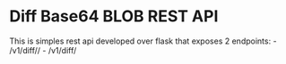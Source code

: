 # Diff Base64 BLOB REST API

This is simples rest api developed over flask that exposes 2 endpoints:
    - /v1/diff/<id>/<side>
    - /v1/diff/<id>


